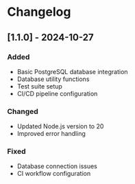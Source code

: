 # Changelog

## [1.1.0] - 2024-10-27

### Added
- Basic PostgreSQL database integration
- Database utility functions
- Test suite setup
- CI/CD pipeline configuration

### Changed
- Updated Node.js version to 20
- Improved error handling

### Fixed
- Database connection issues
- CI workflow configuration
